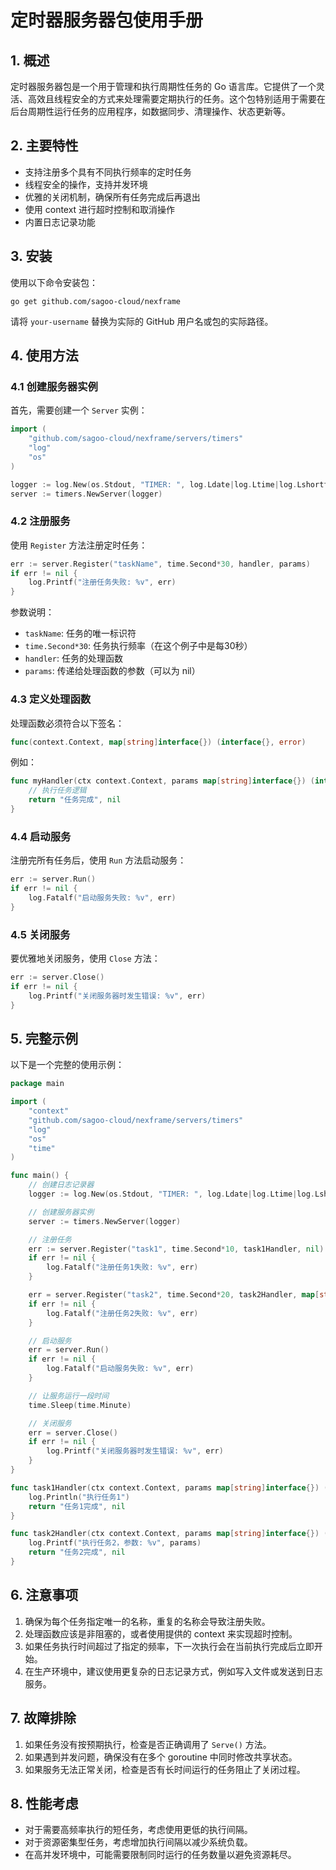 # 定时器服务器包使用手册

## 1. 概述

定时器服务器包是一个用于管理和执行周期性任务的 Go 语言库。它提供了一个灵活、高效且线程安全的方式来处理需要定期执行的任务。这个包特别适用于需要在后台周期性运行任务的应用程序，如数据同步、清理操作、状态更新等。

## 2. 主要特性

- 支持注册多个具有不同执行频率的定时任务
- 线程安全的操作，支持并发环境
- 优雅的关闭机制，确保所有任务完成后再退出
- 使用 context 进行超时控制和取消操作
- 内置日志记录功能

## 3. 安装

使用以下命令安装包：

```
go get github.com/sagoo-cloud/nexframe
```

请将 `your-username` 替换为实际的 GitHub 用户名或包的实际路径。

## 4. 使用方法

### 4.1 创建服务器实例

首先，需要创建一个 `Server` 实例：

```go
import (
    "github.com/sagoo-cloud/nexframe/servers/timers"
    "log"
    "os"
)

logger := log.New(os.Stdout, "TIMER: ", log.Ldate|log.Ltime|log.Lshortfile)
server := timers.NewServer(logger)
```

### 4.2 注册服务

使用 `Register` 方法注册定时任务：

```go
err := server.Register("taskName", time.Second*30, handler, params)
if err != nil {
    log.Printf("注册任务失败: %v", err)
}
```

参数说明：
- `taskName`: 任务的唯一标识符
- `time.Second*30`: 任务执行频率（在这个例子中是每30秒）
- `handler`: 任务的处理函数
- `params`: 传递给处理函数的参数（可以为 nil）

### 4.3 定义处理函数

处理函数必须符合以下签名：

```go
func(context.Context, map[string]interface{}) (interface{}, error)
```

例如：

```go
func myHandler(ctx context.Context, params map[string]interface{}) (interface{}, error) {
    // 执行任务逻辑
    return "任务完成", nil
}
```

### 4.4 启动服务

注册完所有任务后，使用 `Run` 方法启动服务：

```go
err := server.Run()
if err != nil {
    log.Fatalf("启动服务失败: %v", err)
}
```

### 4.5 关闭服务

要优雅地关闭服务，使用 `Close` 方法：

```go
err := server.Close()
if err != nil {
    log.Printf("关闭服务器时发生错误: %v", err)
}
```

## 5. 完整示例

以下是一个完整的使用示例：

```go
package main

import (
    "context"
    "github.com/sagoo-cloud/nexframe/servers/timers"
    "log"
    "os"
    "time"
)

func main() {
    // 创建日志记录器
    logger := log.New(os.Stdout, "TIMER: ", log.Ldate|log.Ltime|log.Lshortfile)

    // 创建服务器实例
    server := timers.NewServer(logger)

    // 注册任务
    err := server.Register("task1", time.Second*10, task1Handler, nil)
    if err != nil {
        log.Fatalf("注册任务1失败: %v", err)
    }

    err = server.Register("task2", time.Second*20, task2Handler, map[string]interface{}{"key": "value"})
    if err != nil {
        log.Fatalf("注册任务2失败: %v", err)
    }

    // 启动服务
    err = server.Run()
    if err != nil {
        log.Fatalf("启动服务失败: %v", err)
    }

    // 让服务运行一段时间
    time.Sleep(time.Minute)

    // 关闭服务
    err = server.Close()
    if err != nil {
        log.Printf("关闭服务器时发生错误: %v", err)
    }
}

func task1Handler(ctx context.Context, params map[string]interface{}) (interface{}, error) {
    log.Println("执行任务1")
    return "任务1完成", nil
}

func task2Handler(ctx context.Context, params map[string]interface{}) (interface{}, error) {
    log.Printf("执行任务2，参数: %v", params)
    return "任务2完成", nil
}
```

## 6. 注意事项

1. 确保为每个任务指定唯一的名称，重复的名称会导致注册失败。
2. 处理函数应该是非阻塞的，或者使用提供的 context 来实现超时控制。
3. 如果任务执行时间超过了指定的频率，下一次执行会在当前执行完成后立即开始。
4. 在生产环境中，建议使用更复杂的日志记录方式，例如写入文件或发送到日志服务。

## 7. 故障排除

1. 如果任务没有按预期执行，检查是否正确调用了 `Serve()` 方法。
2. 如果遇到并发问题，确保没有在多个 goroutine 中同时修改共享状态。
3. 如果服务无法正常关闭，检查是否有长时间运行的任务阻止了关闭过程。

## 8. 性能考虑

- 对于需要高频率执行的短任务，考虑使用更低的执行间隔。
- 对于资源密集型任务，考虑增加执行间隔以减少系统负载。
- 在高并发环境中，可能需要限制同时运行的任务数量以避免资源耗尽。

